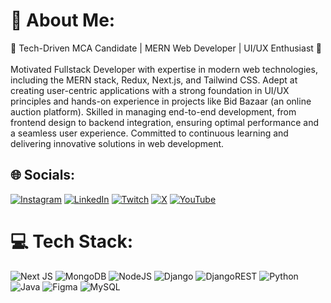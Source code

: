 # 💫 About Me:
🌟 Tech-Driven MCA Candidate | MERN Web Developer | UI/UX Enthusiast 🚀<br><br> Motivated Fullstack Developer with expertise in modern web technologies, including the MERN stack, Redux, Next.js, and Tailwind CSS. Adept at creating user-centric applications with a strong foundation in UI/UX principles and hands-on experience in projects like Bid Bazaar (an online auction platform). Skilled in managing end-to-end development, from frontend design to backend integration, ensuring optimal performance and a seamless user experience. Committed to continuous learning and delivering innovative solutions in web development.

## 🌐 Socials:
[![Instagram](https://img.shields.io/badge/Instagram-%23E4405F.svg?logo=Instagram&logoColor=white)](https://instagram.com/blockbusterandy) [![LinkedIn](https://img.shields.io/badge/LinkedIn-%230077B5.svg?logo=linkedin&logoColor=white)](https://linkedin.com/in/blockbusterandy) [![Twitch](https://img.shields.io/badge/Twitch-%239146FF.svg?logo=Twitch&logoColor=white)](https://twitch.tv/blockbusterandy) [![X](https://img.shields.io/badge/X-black.svg?logo=X&logoColor=white)](https://x.com/BlockbusterAndy) [![YouTube](https://img.shields.io/badge/YouTube-%23FF0000.svg?logo=YouTube&logoColor=white)](https://youtube.com/@blockbusterandy) 

# 💻 Tech Stack:
![Next JS](https://img.shields.io/badge/Next-black?style=for-the-badge&logo=next.js&logoColor=white) ![MongoDB](https://img.shields.io/badge/MongoDB-%234ea94b.svg?style=for-the-badge&logo=mongodb&logoColor=white) ![NodeJS](https://img.shields.io/badge/node.js-6DA55F?style=for-the-badge&logo=node.js&logoColor=white) ![Django](https://img.shields.io/badge/django-%23092E20.svg?style=for-the-badge&logo=django&logoColor=white) ![DjangoREST](https://img.shields.io/badge/DJANGO-REST-ff1709?style=for-the-badge&logo=django&logoColor=white&color=ff1709&labelColor=gray) ![Python](https://img.shields.io/badge/python-3670A0?style=for-the-badge&logo=python&logoColor=ffdd54) ![Java](https://img.shields.io/badge/java-%23ED8B00.svg?style=for-the-badge&logo=openjdk&logoColor=white) ![Figma](https://img.shields.io/badge/figma-%23F24E1E.svg?style=for-the-badge&logo=figma&logoColor=white) ![MySQL](https://img.shields.io/badge/mysql-4479A1.svg?style=for-the-badge&logo=mysql&logoColor=white)
